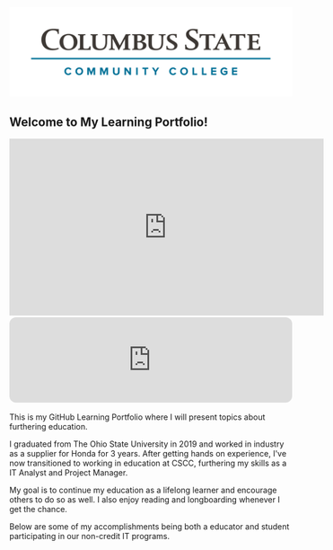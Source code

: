 
![CSCC Banner](CSCC_Banner.png)

## Welcome to My Learning Portfolio!

<iframe width="560" height="315" src="https://www.youtube.com/embed/PIw9XwFOUYs" title="YouTube video player" frameborder="0" allow="accelerometer; autoplay; clipboard-write; encrypted-media; gyroscope; picture-in-picture; web-share" allowfullscreen></iframe>

<iframe style="border-radius:12px" src="https://open.spotify.com/embed/episode/7makk4oTQel546B0PZlDM5?utm_source=generator" width="100%" height="152" frameBorder="0" allowfullscreen="" allow="autoplay; clipboard-write; encrypted-media; fullscreen; picture-in-picture" loading="lazy"></iframe>

This is my GitHub Learning Portfolio where I will present topics about furthering education.

I graduated from The Ohio State University in 2019 and worked in industry as a supplier for Honda for 3 years. After getting hands on experience, I've now transitioned to working in education at CSCC, furthering my skills as a IT Analyst and Project Manager.

My goal is to continue my education as a lifelong learner and encourage others to do so as well. I also enjoy reading and longboarding whenever I get the chance.

Below are some of my accomplishments being both a educator and student participating in our non-credit IT programs.
